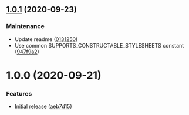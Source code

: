 ## [1.0.1](https://github.com/Alorel/preact-shadow-root/compare/1.0.0...1.0.1) (2020-09-23)


### Maintenance

* Update readme ([0131250](https://github.com/Alorel/preact-shadow-root/commit/01312508e8976ed2604adbfee18108ad008d85c2))
* Use common SUPPORTS_CONSTRUCTABLE_STYLESHEETS constant ([947f9a2](https://github.com/Alorel/preact-shadow-root/commit/947f9a235db9a07531bfd5885ca1008f8c5075e3))

# 1.0.0 (2020-09-21)


### Features

* Initial release ([aeb7d15](https://github.com/Alorel/preact-shadow-root/commit/aeb7d153298207a12a21ab0efa257801d87fd8cd))
